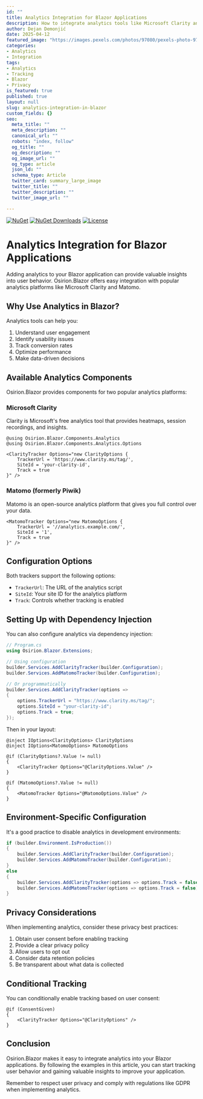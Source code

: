 ```yaml
---
id: ""
title: Analytics Integration for Blazor Applications
description: How to integrate analytics tools like Microsoft Clarity and Matomo into your Blazor applications using Osirion.Blazor components.
author: Dejan Demonjić
date: 2025-04-12
featured_image: "https://images.pexels.com/photos/97080/pexels-photo-97080.jpeg?auto=compress&cs=tinysrgb&w=1260&h=750&dpr=1"
categories: 
- Analytics
- Integration
tags: 
- Analytics
- Tracking
- Blazor
- Privacy
is_featured: true
published: true
layout: null
slug: analytics-integration-in-blazor
custom_fields: {}
seo: 
  meta_title: ""
  meta_description: ""
  canonical_url: ""
  robots: "index, follow"
  og_title: ""
  og_description: ""
  og_image_url: ""
  og_type: article
  json_ld: ""
  schema_type: Article
  twitter_card: summary_large_image
  twitter_title: ""
  twitter_description: ""
  twitter_image_url: ""

---
```

[![NuGet](https://img.shields.io/nuget/v/Osirion.Blazor)](https://www.nuget.org/packages/Osirion.Blazor)
[![NuGet Downloads](https://img.shields.io/nuget/dt/Osirion.Blazor.svg)](https://www.nuget.org/packages/Osirion.Blazor)
[![License](https://img.shields.io/github/license/obrana-boranija/Osirion.Blazor)](https://github.com/obrana-boranija/Osirion.Blazor/blob/master/LICENSE.txt)

# Analytics Integration for Blazor Applications

Adding analytics to your Blazor application can provide valuable insights into user behavior. Osirion.Blazor offers easy integration with popular analytics platforms like Microsoft Clarity and Matomo.

## Why Use Analytics in Blazor?

Analytics tools can help you:

1. Understand user engagement
2. Identify usability issues
3. Track conversion rates
4. Optimize performance
5. Make data-driven decisions

## Available Analytics Components

Osirion.Blazor provides components for two popular analytics platforms:

### Microsoft Clarity

Clarity is Microsoft's free analytics tool that provides heatmaps, session recordings, and insights.

```razor
@using Osirion.Blazor.Components.Analytics
@using Osirion.Blazor.Components.Analytics.Options

<ClarityTracker Options="new ClarityOptions { 
    TrackerUrl = 'https://www.clarity.ms/tag/', 
    SiteId = 'your-clarity-id',
    Track = true 
}" />
```

### Matomo (formerly Piwik)

Matomo is an open-source analytics platform that gives you full control over your data.

```razor
<MatomoTracker Options="new MatomoOptions {
    TrackerUrl = '//analytics.example.com/',
    SiteId = '1',
    Track = true
}" />
```

## Configuration Options

Both trackers support the following options:

- `TrackerUrl`: The URL of the analytics script
- `SiteId`: Your site ID for the analytics platform
- `Track`: Controls whether tracking is enabled

## Setting Up with Dependency Injection

You can also configure analytics via dependency injection:

```csharp
// Program.cs
using Osirion.Blazor.Extensions;

// Using configuration
builder.Services.AddClarityTracker(builder.Configuration);
builder.Services.AddMatomoTracker(builder.Configuration);

// Or programmatically
builder.Services.AddClarityTracker(options =>
{
    options.TrackerUrl = "https://www.clarity.ms/tag/";
    options.SiteId = "your-clarity-id";
    options.Track = true;
});
```

Then in your layout:

```razor
@inject IOptions<ClarityOptions> ClarityOptions
@inject IOptions<MatomoOptions> MatomoOptions

@if (ClarityOptions?.Value != null)
{
    <ClarityTracker Options="@ClarityOptions.Value" />
}

@if (MatomoOptions?.Value != null)
{
    <MatomoTracker Options="@MatomoOptions.Value" />
}
```

## Environment-Specific Configuration

It's a good practice to disable analytics in development environments:

```csharp
if (builder.Environment.IsProduction())
{
    builder.Services.AddClarityTracker(builder.Configuration);
    builder.Services.AddMatomoTracker(builder.Configuration);
}
else
{
    builder.Services.AddClarityTracker(options => options.Track = false);
    builder.Services.AddMatomoTracker(options => options.Track = false);
}
```

## Privacy Considerations

When implementing analytics, consider these privacy best practices:

1. Obtain user consent before enabling tracking
2. Provide a clear privacy policy
3. Allow users to opt out
4. Consider data retention policies
5. Be transparent about what data is collected

## Conditional Tracking

You can conditionally enable tracking based on user consent:

```razor
@if (ConsentGiven)
{
    <ClarityTracker Options="@ClarityOptions" />
}
```

## Conclusion

Osirion.Blazor makes it easy to integrate analytics into your Blazor applications. By following the examples in this article, you can start tracking user behavior and gaining valuable insights to improve your application.

Remember to respect user privacy and comply with regulations like GDPR when implementing analytics.
